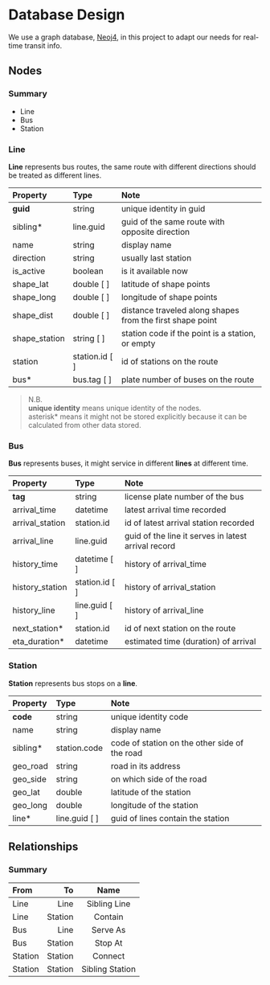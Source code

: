 Database Design
============

We use a graph database, [Neoj4](http://www.neo4j.org), in this project to adapt our needs for real-time transit info.


Nodes
------------

### Summary

* Line
* Bus
* Station


### Line

__Line__ represents bus routes, the same route with different directions should be treated as different lines.

| Property       | Type             | Note                          |
| :------------- | :--------------- | :---------------------------- |
| __guid__       | string           | unique identity in guid       |
| sibling*       | line.guid        | guid of the same route with opposite direction |
| name           | string           | display name                  |
| direction      | string           | usually last station          |
| is_active      | boolean          | is it available now           |
| shape_lat      | double [ ]       | latitude of shape points      |
| shape_long     | double [ ]       | longitude of shape points     |
| shape_dist     | double [ ]       | distance traveled along shapes from the first shape point |
| shape_station  | string [ ]       | station code if the point is a station, or empty |
| station        | station.id [ ]   | id of stations on the route   |
| bus*           | bus.tag [ ]      | plate number of buses on the route |

> N.B.    
> __unique identity__ means unique identity of the nodes.     
> asterisk* means it might not be stored explicitly because it can be calculated from other data stored.     


### Bus

__Bus__ represents buses, it might service in different __lines__ at different time.

| Property       | Type             | Note                          |
| :------------- | :--------------- | :---------------------------- |
| __tag__        | string           | license plate number of the bus |
| arrival_time   | datetime         | latest arrival time recorded  |
| arrival_station | station.id      | id of latest arrival station recorded |
| arrival_line   | line.guid        | guid of the line it serves in latest arrival record |
| history_time   | datetime [ ]     | history of arrival_time       |
| history_station | station.id [ ]  | history of arrival_station    |
| history_line   | line.guid [ ]    | history of arrival_line       |
| next_station*  | station.id       | id of next station on the route |
| eta_duration*  | datetime         | estimated time (duration) of arrival |


### Station

__Station__ represents bus stops on a __line__.

| Property       | Type             | Note                          |
| :------------- | :--------------- | :---------------------------- |
| __code__       | string           | unique identity code          |
| name           | string           | display name                  |
| sibling*       | station.code     | code of station on the other side of the road |
| geo_road       | string           | road in its address           |
| geo_side       | string           | on which side of the road     |
| geo_lat        | double           | latitude of the station       |
| geo_long       | double           | longitude of the station      |
| line*          | line.guid [ ]    | guid of lines contain the station | 



Relationships
------------

### Summary

| From           | To             | Name            |
| :------------- | -------------: | :-------------: |
| Line           | Line           | Sibling Line    |
| Line           | Station        | Contain         |
| Bus            | Line           | Serve As        |
| Bus            | Station        | Stop At         |
| Station        | Station        | Connect         |
| Station        | Station        | Sibling Station |

